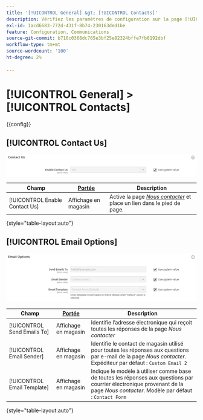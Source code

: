 ```yaml
---
title: '[!UICONTROL General] &gt; [!UICONTROL Contacts]'
description: Vérifiez les paramètres de configuration sur la page [!UICONTROL General] &gt; [!UICONTROL Contacts] de l’administrateur Commerce.
exl-id: 1acd6683-772d-431f-8b74-230163ded1be
feature: Configuration, Communications
source-git-commit: b710c0368dc765e3bf25e82324bffe7fb8192dbf
workflow-type: tm+mt
source-wordcount: '100'
ht-degree: 2%

---
```


# [!UICONTROL General] > [!UICONTROL Contacts]

{{config}}

## [!UICONTROL Contact Us]

![Nous contacter](./assets/contacts-contact-us.png)<!-- zoom -->

<!-- [Contact Us](https://docs.magento.com/user-guide/stores/contact-us.html) -->

| Champ | [Portée](../../getting-started/websites-stores-views.md#scope-settings) | Description |
|--- |--- |--- |
| [!UICONTROL Enable Contact Us] | Affichage en magasin | Active la page [_Nous contacter_](../../getting-started/store-details.md#contact-us-form) et place un lien dans le pied de page. |

{style="table-layout:auto"}

## [!UICONTROL Email Options]

![Options de messagerie](./assets/contacts-email-options.png)<!-- zoom -->

<!-- [Email Options](https://docs.magento.com/user-guide/stores/contact-us.html) -->

| Champ | [Portée](../../getting-started/websites-stores-views.md#scope-settings) | Description |
|--- |--- |--- |
| [!UICONTROL Send Emails To] | Affichage en magasin | Identifie l’adresse électronique qui reçoit toutes les réponses de la page _Nous contacter_ |
| [!UICONTROL Email Sender] | Affichage en magasin | Identifie le contact de magasin utilisé pour toutes les réponses aux questions par e-mail de la page _Nous contacter_. Expéditeur par défaut : `Custom Email 2` |
| [!UICONTROL Email Template] | Affichage en magasin | Indique le modèle à utiliser comme base de toutes les réponses aux questions par courrier électronique provenant de la page _Nous contacter_. Modèle par défaut : `Contact Form` |

{style="table-layout:auto"}
